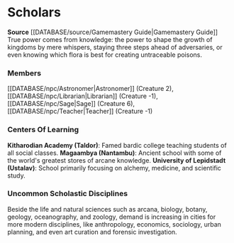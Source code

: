 ﻿---
creature_family: Scholars
id: '195'
name: Scholars
rarity: Common
source: '[[DATABASE/source/Gamemastery Guide|Gamemastery Guide]]'
type: Creature Family

---
# Scholars

**Source** [[DATABASE/source/Gamemastery Guide|Gamemastery Guide]]
True power comes from knowledge: the power to shape the growth of kingdoms by mere whispers, staying three steps ahead of adversaries, or even knowing which flora is best for creating untraceable poisons.

### Members

[[DATABASE/npc/Astronomer|Astronomer]] (Creature 2), [[DATABASE/npc/Librarian|Librarian]] (Creature -1), [[DATABASE/npc/Sage|Sage]] (Creature 6), [[DATABASE/npc/Teacher|Teacher]] (Creature -1)

###  Centers Of Learning

**Kitharodian Academy (Taldor)**: Famed bardic college teaching students of all social classes. 
**Magaambya (Nantambu)**: Ancient school with some of the world's greatest stores of arcane knowledge. 
**University of Lepidstadt (Ustalav)**: School primarily focusing on alchemy, medicine, and scientific study.

###  Uncommon Scholastic Disciplines

Beside the life and natural sciences such as arcana, biology, botany, geology, oceanography, and zoology, demand is increasing in cities for more modern disciplines, like anthropology, economics, sociology, urban planning, and even art curation and forensic investigation.